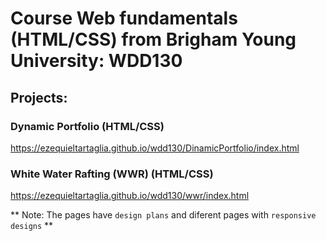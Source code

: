 # Course Web fundamentals (HTML/CSS) from Brigham Young University: WDD130

## Projects:

### Dynamic Portfolio (HTML/CSS)

https://ezequieltartaglia.github.io/wdd130/DinamicPortfolio/index.html

### White Water Rafting (WWR) (HTML/CSS)

https://ezequieltartaglia.github.io/wdd130/wwr/index.html

** Note: The pages have `design plans` and diferent pages with `responsive designs` **
